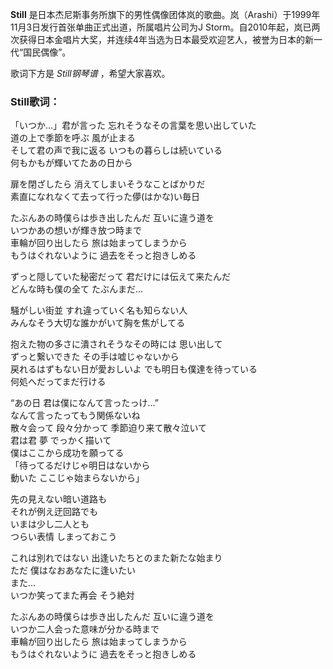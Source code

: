 

**Still** 是日本杰尼斯事务所旗下的男性偶像团体岚的歌曲。岚（Arashi）于1999年11月3日发行首张单曲正式出道，所属唱片公司为J
Storm。自2010年起，岚已两次获得日本金唱片大奖，并连续4年当选为日本最受欢迎艺人，被誉为日本的新一代“国民偶像”。

  
歌词下方是 _Still钢琴谱_ ，希望大家喜欢。

### Still歌词：

「いつか…」君が言った 忘れそうなその言葉を思い出していた  
道の上で季節を呼ぶ 風が止まる  
そして君の声で我に返る いつもの暮らしは続いている  
何もかもが輝いてたあの日から

扉を閉ざしたら 消えてしまいそうなことばかりだ  
素直になれなくて去って行った儚(はかな)い毎日

たぶんあの時僕らは歩き出したんだ 互いに違う道を  
いつかあの想いが輝き放つ時まで  
車輪が回り出したら 旅は始まってしまうから  
もうはぐれないように 過去をそっと抱きしめる

ずっと隠していた秘密だって 君だけには伝えて来たんだ  
どんな時も僕の全て たぶんまだ…

騒がしい街並 すれ違っていく名も知らない人  
みんなそう大切な誰かがいて胸を焦がしてる

抱えた物の多さに潰されそうなその時には 思い出して  
ずっと繋いできた その手は嘘じゃないから  
戻れるはずもない日が愛おしいよ でも明日も僕達を待っている  
何処へだってまだ行ける

“あの日 君は僕になんて言ったっけ...”  
なんて言ったってもう関係ないね  
散々会って 段々分かって 季節迫り来て散々泣いて  
君は君 夢 でっかく描いて  
僕はここから成功を願ってる  
「待ってるだけじゃ明日はないから  
動いた ここじゃ始まらないから」

先の見えない暗い道路も  
それが例え迂回路でも  
いまは少し二人とも  
つらい表情 しまっておこう

これは別れではない 出逢いたちとのまた新たな始まり  
ただ 僕はなおあなたに逢いたい  
また…  
いつか笑ってまた再会 そう絶対

たぶんあの時僕らは歩き出したんだ 互いに違う道を  
いつか二人会った意味が分かる時まで  
車輪が回り出したら 旅は始まってしまうから  
もうはぐれないように 過去をそっと抱きしめる

